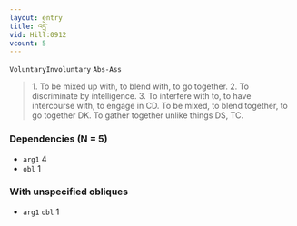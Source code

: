 ```yaml
---
layout: entry
title: འདྲེ་
vid: Hill:0912
vcount: 5
---
```

`VoluntaryInvoluntary` `Abs-Ass`
> 1\.
 To be mixed up with, to blend with, to go together\.
 2\.
 To discriminate by intelligence\.
 3\.
 To interfere with to, to have intercourse with, to engage in CD\.
 To be mixed, to blend together, to go together DK\.
 To gather together unlike things DS, TC\.

### Dependencies (N = 5)
* `arg1` 4
* `obl` 1


### With unspecified obliques
* `arg1` `obl` 1

